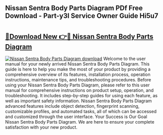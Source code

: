 ## Nissan Sentra Body Parts Diagram PDf Free Download - Part-y3l Service Owner Guide Hi5u7

# <h2><a href="http://dft0yst.blite.top/?on=Nissan+Sentra+Body+Parts+Diagram">🔗Download New 👉🔴 Nissan Sentra Body Parts Diagram</a></h2>

[![Nissan Sentra Body Parts Diagram download](https://i.imgur.com/lujVjoI.png)](http://dft0yst.blite.top/?on=Nissan+Sentra+Body+Parts+Diagram)
Welcome to the user manual for your newly arrived Nissan Sentra Body Parts Diagram. This guide is here to help you make the most of your product by providing a comprehensive overview of its features, installation process, operation instructions, maintenance tips, and troubleshooting procedures. Before using your Nissan Sentra Body Parts Diagram, please refer to this user manual for comprehensive instructions on product setup, operation, and troubleshooting. It includes step-by-step guides for using each feature, as well as important safety information. Nissan Sentra Body Parts Diagram advanced features include object detection, fingerprint scanning, customizable profiles, and automated tasks, all of which can be accessed and customized through the user interface. Your Success is Our Goal Nissan Sentra Body Parts Diagram. We are here to ensure your complete satisfaction with your new product.
